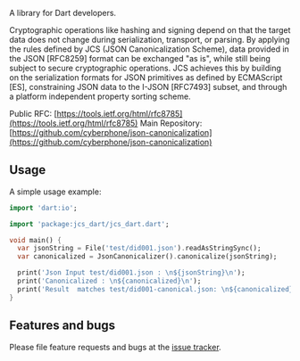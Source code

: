 A library for Dart developers.

Cryptographic operations like hashing and signing depend on that the target data does not change during serialization, transport, or parsing. 
By applying the rules defined by JCS (JSON Canonicalization Scheme), data provided in the JSON [RFC8259] format can be exchanged "as is", while still being subject to secure cryptographic operations.
JCS achieves this by building on the serialization formats for JSON primitives as defined by ECMAScript [ES], constraining JSON data to the I-JSON [RFC7493] subset, and through a platform independent property sorting scheme.

Public RFC: [https://tools.ietf.org/html/rfc8785](https://tools.ietf.org/html/rfc8785)
Main Repository: [https://github.com/cyberphone/json-canonicalization](https://github.com/cyberphone/json-canonicalization)

## Usage

A simple usage example:

```dart
import 'dart:io';

import 'package:jcs_dart/jcs_dart.dart';

void main() {
  var jsonString = File('test/did001.json').readAsStringSync();
  var canonicalized = JsonCanonicalizer().canonicalize(jsonString);

  print('Json Input test/did001.json : \n${jsonString}\n');
  print('Canonicalized : \n${canonicalized}\n');
  print('Result  matches test/did001-canonical.json: \n${canonicalized}\n');
}
```

## Features and bugs

Please file feature requests and bugs at the [issue tracker][tracker].

[tracker]: https://github.com/aps-lab/jcs_dart/issues
